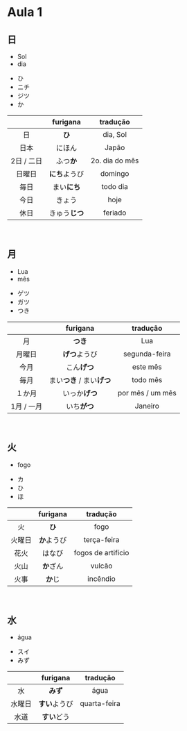 # Aula 1


## 日

<ul><li>Sol</li><li>dia</li></ul>

<ul><li>ひ</li><li>ニチ</li><li>ジツ</li><li>か</li></ul>

|  | furigana | tradução |
|:---:|:---:|:---:|
| 日 | **ひ** | dia, Sol |
| 日本 | にほん | Japão |
| 2日 / 二日 | ふつ**か** | 2o. dia do mês |
| 日曜日 | **にち**ようび | domingo |
| 毎日 | まい**にち** | todo dia |
| 今日 | きょう | hoje |
| 休日 | きゅう**じつ** | feriado |

<br>


## 月
<ul><li>Lua</li><li>mês</li></ul>

<ul><li>ゲツ</li><li>ガツ</li><li>つき</li></ul>

|  | furigana | tradução |
|:---:|:---:|:---:|
| 月 | **つき** | Lua |
| 月曜日 | **げつ**ようび | segunda-feira |
| 今月 | こん**げつ** | este mês |
| 毎月 | まい**つき** / まい**げつ** | todo mês |
| １か月 | いっか**げつ** | por mês / um mês |
| 1月 / 一月 | いち**がつ** | Janeiro |

<br>


## 火
- fogo

<ul><li>カ</li><li>ひ</li><li>ほ</li></ul>

|  | furigana | tradução |
|:---:|:---:|:---:|
| 火 | **ひ** | fogo |
| 火曜日 | **か**ようび | terça-feira |
| 花火 | はなび | fogos de artifício |
| 火山 | **か**ざん | vulcão |
| 火事 | **か**じ | incêndio |

<br>


## 水
- água

<ul><li>スイ</li><li>みず</li></ul>

|  | furigana | tradução |
|:---:|:---:|:---:|
| 水 | **みず** | água |
| 水曜日 | **すい**ようび | quarta-feira |
|水道 | **すい**どう |  |